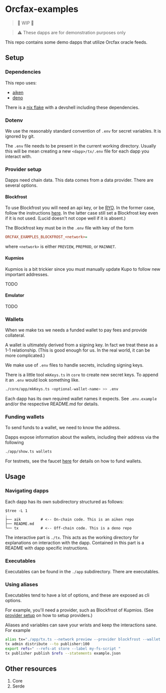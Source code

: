 # Orcfax-examples 

> 🚧 WIP 🚧

> ⚠️   These dapps are for demonstration purposes only

This repo contains some demo dapps that utilize Orcfax oracle feeds.

## Setup 

### Dependencies

This repo uses: 

- [aiken](https://aiken-lang.org/)
- [deno](https://deno.com/)

There is a [nix flake](https://nixos.wiki/wiki/Flakes) with a devshell including these dependencies.

### Dotenv

We use the reasonably standard convention of `.env` for secret variables. 
It is ignored by git.

The `.env` file needs to be present in the current working directory. 
Usually this will be mean creating a new 
`<dapp>/tx/.env` file for each dapp you interact with.

### Provider setup

Dapps need chain data. This data comes from a data provider. 
There are several options. 

#### Blockfrost 

To use Blockfrost you will need an api key, or be [RYO](https://github.com/blockfrost/blockfrost-backend-ryo). 
In the former case, follow the 
instructions [here](https://blockfrost.dev/docs/overview/getting-started).
In the latter case still set a Blockfrost key even if it is not used.
(Lucid doesn't not cope well if it is absent.)

The Blockfrost key must be in the `.env` file with key of the form

```ini
ORCFAX_EXAMPLES_BLOCKFROST_<network>=
```

where `<network>` is either `PREVIEW`, `PREPROD`, or `MAINNET`.

#### Kupmios

Kupmios is a bit trickier since you must manually update Kupo to follow new important addresses.

TODO

#### Emulator

TODO

### Wallets

When we make txs we needs a funded wallet to pay fees and provide collateral. 

A wallet is ultimately derived from a signing key.
In fact we treat these as a 1-1 relationship. 
(This is good enough for us. In the real world, it can be more complicated.)

We make use of `.env` files to handle secrets, including signing keys. 

There is a little tool `mkKeys.ts` in `core` to create new secret keys.
To append it an `.env` would look something like.

```sh
./core/app/mkKeys.ts <optional-wallet-name> >> .env
```

Each dapp has its own required wallet names it expects.
See `.env.example` and/or the respective README.md for details. 

### Funding wallets

To send funds to a wallet, we need to know the address. 

Dapps expose information about the wallets, including their address via the following 

```sh
./app/show.ts wallets 
```

For testnets, see the faucet [here](https://docs.cardano.org/cardano-testnets/tools/faucet/) for details on how to fund wallets.

## Usage

### Navigating dapps

Each dapp has its own subdirectory structured as follows: 

```
$tree -L 1
.
├── aik         # <-- On-chain code. This is an aiken repo
├── README.md
└── tx          # <-- Off-chain code. This is a deno repo
```

The interactive part is `./tx`.
This acts as the working directory for explanations on interaction with the dapp. 
Contained in this part is a README with dapp specific instructions.

### Executables 

Executables can be found in the `./app` subdirectory. 
There are executables. 

### Using aliases

Executables tend to have a lot of options, 
and these are exposed as cli options. 

For example, you'll need a provider, such as Blockfrost of Kupmios. 
(See [provider setup](#provider-setup) on how to setup providers.)

Aliases and variables can save your wrists and keep the interactions sane. 
For example

```sh
alias tx="./app/tx.ts --network preview --provider blockfrost --wallet "
tx admin distribute --to publisher:100
export refs=" --refs-at store --label my-fs-script "
tx publisher publish $refs --statements example.json
```

## Other resources

1. Core 
2. Serde 
